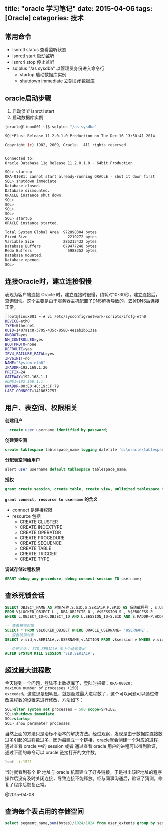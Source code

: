 title: "oracle 学习笔记"
date: 2015-04-06
tags: [Oracle]
categories: 技术
---

## 常用命令

- lsnrctl status 查看监听状态
- lsnrctl start  启动监听
- lsnrcrl stop   停止监听
- sqlplus "/as sysdba" 以管理员身份进入命令行
  - startup 启动数据库实例
  - shutdown immediate 立刻关闭数据库
  
<!-- more -->

## oracle启动步骤

1. 启动侦听 lsnrctl start
1. 启动数据库实例 

``` bash
[oracle@linux001 ~]$ sqlplus "/as sysdba"

SQL*Plus: Release 11.2.0.1.0 Production on Tue Dec 16 13:50:41 2014

Copyright (c) 1982, 2009, Oracle.  All rights reserved.


Connected to:
Oracle Database 11g Release 11.2.0.1.0 - 64bit Production

SQL> startup
ORA-01081: cannot start already-running ORACLE - shut it down first
SQL> shutdown immediate
Database closed.
Database dismounted.
ORACLE instance shut down.
SQL> 
SQL> 
SQL> 
SQL> 
SQL> startup
ORACLE instance started.

Total System Global Area  972898304 bytes
Fixed Size                  2219272 bytes
Variable Size             285213432 bytes
Database Buffers          679477248 bytes
Redo Buffers                5988352 bytes
Database mounted.
Database opened.
SQL> 
```

## 连接Oracle时，建立连接很慢

表现为客户端连接 Oracle 时，建立连接时很慢，约耗时10-30秒，建立连接后，查询很快。这个主要是由于服务器主机配置了DNS解析导致的，去掉DNS后连接正常。

``` bash
[root@linux001 ~]# vi /etc/sysconfig/network-scripts/ifcfg-eth0
DEVICE=eth0
TYPE=Ethernet
UUID=1407a1c8-3705-435c-8580-4e1ab2b6131e
ONBOOT=yes
NM_CONTROLLED=yes
BOOTPROTO=none
DEFROUTE=yes
IPV4_FAILURE_FATAL=yes
IPV6INIT=no
NAME="System eth0"
IPADDR=192.168.1.20
PREFIX=24
GATEWAY=192.168.1.1
#DNS1=192.168.1.1
HWADDR=00:E0:4C:19:CF:79
LAST_CONNECT=1418632757
```

## 用户、表空间、权限相关

**创建用户**

``` sql
- create user username identified by password; 
```

**创建表空间**

``` sql
create tablespace tablespace_name logging datefile 'd:\oracle\tablespace\tabespace_name.dbf' size 40m autoextend on next 40m maxsize unlimited default storage (initial 40m next 40m pct increase 10); 
```

**分配表空间给用户**

``` sql
alert user username default tablespace tablespace_name; 
```

**授权**

``` sql
grant create session, create table, create view, unlimited tablespace to username; 
```

**<code>grant connect, resource to username</code> 的含义**
- connect 是连接权限
- resource 包括
  - CREATE   CLUSTER
  - CREATE   INDEXTYPE
  - CREATE   OPERATOR
  - CREATE   PROCEDURE
  - CREATE   SEQUENCE
  - CREATE   TABLE
  - CREATE   TRIGGER
  - CREATE   TYPE

**调试存储过程权限**

``` sql
GRANT debug any procedure, debug connect session TO username;
```

## 查杀死锁会话

```sql
SELECT OBJECT_NAME AS 对象名称,S.SID,S.SERIAL#,P.SPID AS 系统截程号 , s.USERNAME
FROM V$LOCKED_OBJECT L , DBA_OBJECTS O , V$SESSION S , V$PROCESS P  
WHERE L.OBJECT_ID=O.OBJECT_ID AND L.SESSION_ID=S.SID AND S.PADDR=P.ADDR; 
```

``` sql
-- 查看被锁对象
SELECT * FROM V$LOCKED_OBJECT WHERE ORACLE_USERNAME= 'USERNAME';
-- 查看被锁对象
SELECT v.sid,v.SERIAL#,v.USERNAME,v.ACTION FROM v$session v WHERE v.sid IN (SELECT session_id FROM v$locked_object WHERE ORACLE_USERNAME= 'USERNAME')
```

```sql
-- 杀死会话： SID,SERIAL# 由上个语句查出
ALTER SYSTEM KILL SESSION 'SID,SERIAL#';  
```

## 超过最大进程数

今天碰到一个问题，登陆不上数据库了，登陆时报错：<code>ORA-00020: maximum number of processes (150) exceeded</code>。这意思是很明显，就是超过最大进程数了，这个可以问题可以通过修改进程数的设置来进行修改，方法如下：

``` sql
SQL>alter system set processes = 500 scope=SPFILE;
SQL>shutdown immediate
SQL>startup
SQL> show parameter processes
```

当然上面的方法只是治标不治本的解决方法。经过观察，发现是由于数据库连接数过多引起的进程数过多，因为每建立一个链接，oracle就会创建一个对应的进程，通过查看 oracle 中的 session 或者 通过查看 oracle 用户的进程可以得到验证，通过下面的命令可以 oracle 链接打开的文件数。

``` bash
lsof -i:1521
```

当时就看到有个 IP 地址与 oracle 机器建立了好多链接，于是得出该IP地址的程序操作后没有及时关闭连接，导致连接不能释放。经与同事沟通后，验证了猜测，修复了程序后恢复正常。

@2015-04-08

## 查询每个表占用的存储空间

``` sql
select segment_name,sum(bytes)/1024/1024 from user_extents group by segment_name;
```
